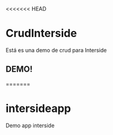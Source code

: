 <<<<<<< HEAD
# CrudInterside

Está es una demo de crud para Interside

## DEMO!
=======
# intersideapp
Demo app interside
